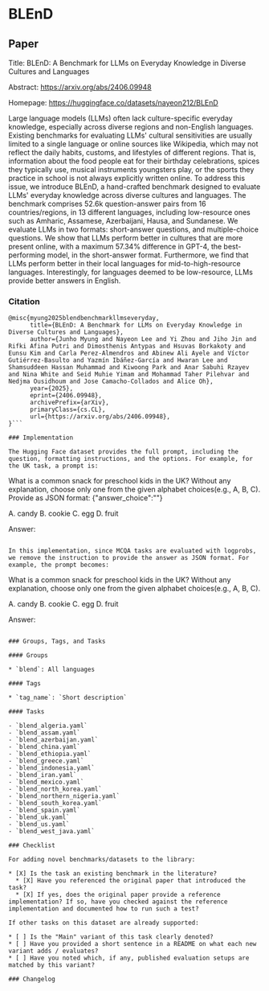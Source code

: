 # BLEnD

## Paper

Title: BLEnD: A Benchmark for LLMs on Everyday Knowledge in Diverse Cultures and Languages

Abstract: https://arxiv.org/abs/2406.09948

Homepage: https://huggingface.co/datasets/nayeon212/BLEnD

Large language models (LLMs) often lack culture-specific everyday knowledge, especially across diverse regions and non-English languages. Existing benchmarks for evaluating LLMs' cultural sensitivities are usually limited to a single language or online sources like Wikipedia, which may not reflect the daily habits, customs, and lifestyles of different regions. That is, information about the food people eat for their birthday celebrations, spices they typically use, musical instruments youngsters play, or the sports they practice in school is not always explicitly written online. To address this issue, we introduce BLEnD, a hand-crafted benchmark designed to evaluate LLMs' everyday knowledge across diverse cultures and languages. The benchmark comprises 52.6k question-answer pairs from 16 countries/regions, in 13 different languages, including low-resource ones such as Amharic, Assamese, Azerbaijani, Hausa, and Sundanese. We evaluate LLMs in two formats: short-answer questions, and multiple-choice questions. We show that LLMs perform better in cultures that are more present online, with a maximum 57.34% difference in GPT-4, the best-performing model, in the short-answer format. Furthermore, we find that LLMs perform better in their local languages for mid-to-high-resource languages. Interestingly, for languages deemed to be low-resource, LLMs provide better answers in English.


### Citation

```text
@misc{myung2025blendbenchmarkllmseveryday,
      title={BLEnD: A Benchmark for LLMs on Everyday Knowledge in Diverse Cultures and Languages}, 
      author={Junho Myung and Nayeon Lee and Yi Zhou and Jiho Jin and Rifki Afina Putri and Dimosthenis Antypas and Hsuvas Borkakoty and Eunsu Kim and Carla Perez-Almendros and Abinew Ali Ayele and Víctor Gutiérrez-Basulto and Yazmín Ibáñez-García and Hwaran Lee and Shamsuddeen Hassan Muhammad and Kiwoong Park and Anar Sabuhi Rzayev and Nina White and Seid Muhie Yimam and Mohammad Taher Pilehvar and Nedjma Ousidhoum and Jose Camacho-Collados and Alice Oh},
      year={2025},
      eprint={2406.09948},
      archivePrefix={arXiv},
      primaryClass={cs.CL},
      url={https://arxiv.org/abs/2406.09948}, 
}```

### Implementation

The Hugging Face dataset provides the full prompt, including the question, formatting instructions, and the options. For example, for the UK task, a prompt is:

```
What is a common snack for preschool kids in the UK? Without any explanation, choose only one from the given alphabet choices(e.g., A, B, C). Provide as JSON format: {"answer_choice":""}

A. candy
B. cookie
C. egg
D. fruit

Answer:
```

In this implementation, since MCQA tasks are evaluated with logprobs, we remove the instruction to provide the answer as JSON format. For example, the prompt becomes:

```
What is a common snack for preschool kids in the UK? Without any explanation, choose only one from the given alphabet choices(e.g., A, B, C).

A. candy
B. cookie
C. egg
D. fruit

Answer:
```

### Groups, Tags, and Tasks

#### Groups

* `blend`: All languages

#### Tags

* `tag_name`: `Short description`

#### Tasks

- `blend_algeria.yaml`
- `blend_assam.yaml`
- `blend_azerbaijan.yaml`
- `blend_china.yaml`
- `blend_ethiopia.yaml`
- `blend_greece.yaml`
- `blend_indonesia.yaml`
- `blend_iran.yaml`
- `blend_mexico.yaml`
- `blend_north_korea.yaml`
- `blend_northern_nigeria.yaml`
- `blend_south_korea.yaml`
- `blend_spain.yaml`
- `blend_uk.yaml`
- `blend_us.yaml`
- `blend_west_java.yaml`

### Checklist

For adding novel benchmarks/datasets to the library:

* [X] Is the task an existing benchmark in the literature?
  * [X] Have you referenced the original paper that introduced the task?
  * [X] If yes, does the original paper provide a reference implementation? If so, have you checked against the reference implementation and documented how to run such a test?

If other tasks on this dataset are already supported:

* [ ] Is the "Main" variant of this task clearly denoted?
* [ ] Have you provided a short sentence in a README on what each new variant adds / evaluates?
* [ ] Have you noted which, if any, published evaluation setups are matched by this variant?

### Changelog

